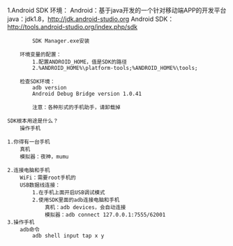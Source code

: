 

1.Android SDK
	环境：
		Android：基于java开发的一个针对移动端APP的开发平台
		java：jdk1.8，http://jdk.android-studio.org
		Android SDK：
			http://tools.android-studio.org/index.php/sdk
			
			SDK Manager.exe安装
			
		环境变量的配置：
			1.配置ANDROID_HOME，值是SDK的路径
			2.%ANDROID_HOME%\platform-tools;%ANDROID_HOME%\tools;

		检查SDK环境：
			adb version
			Android Debug Bridge version 1.0.41
			
			注意：各种形式的手机助手，请卸载掉

	SDK根本用途是什么？
		操作手机

	1.你得有一台手机	
		真机
		模拟器：夜神，mumu
		
	2.连接电脑和手机
		WiFi：需要root手机的
		USB数据线连接：
			1.在手机上面开启USB调试模式
			2.使用SDK里面的adb连接电脑和手机
				真机：adb devices，会自动连接
				模拟器：adb connect 127.0.0.1:7555/62001
	3.操作手机
		adb命令
			adb shell input tap x y
